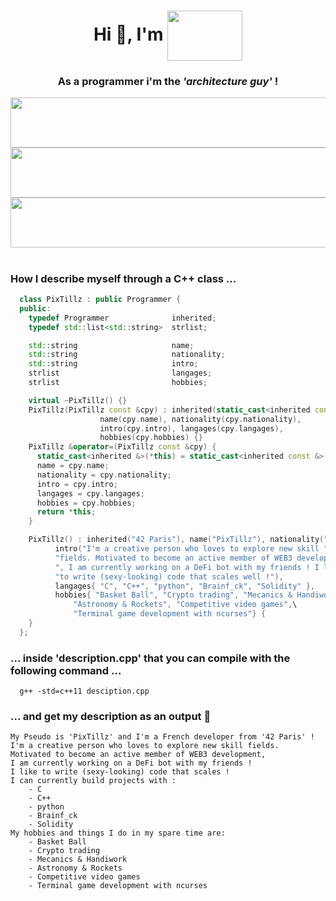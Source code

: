 <!-- ~~~~~~~~~~~~~~~~~~~~~~~~~~~~~~~~~~~~~~~~~~~~~~~~~~~~~~~~~~~~~~~~~~~~~~~~~~~
# ############################################################################ #
# _____/\/\/\/\/\___/\/\____________/\/\/\/\/\/\_/\/\__/\/\__/\/\_____________ #
# ____/\/\____/\/\_______/\/\__/\/\____/\/\___________/\/\__/\/\__/\/\/\/\/\__ #
# ___/\/\/\/\/\___/\/\____/\/\/\______/\/\_____/\/\__/\/\__/\/\______/\/\_____ #
# __/\/\_________/\/\____/\/\/\______/\/\_____/\/\__/\/\__/\/\____/\/\________ #
# _/\/\_________/\/\__/\/\__/\/\____/\/\_____/\/\__/\/\__/\/\__/\/\/\/\/\_____ #
# ############################################################################ #
~~~~~~~~~~~~~~~~~~~~~~~~~~~~~~~~~~~~~~~~~~~~~~~~~~~~~~~~~~~~~~~~~~~~~~~~~~~~ -->

<!-- ~~~~~~~~~~~~~~~~~~~~~~~~~~~[ Introduction ]~~~~~~~~~~~~~~~~~~~~~~~~~~~~ -->
<h1 align="center">Hi 👋, I'm <img align="center" src="pixtillz.svg" width="120" height="80"/></h1>
<h3 align="center">As a programmer i'm the <em>'architecture guy'</em> !</h3>

<!--For the next elements all the logic is inside the .svg files -->
<div align="center">
  <a href="https://discordapp.com/users/232211356730785792/" target="_blank" rel="noreferrer">
    <img src="discord_profile.svg" width="600px" height="80">
  </a>
</div>
<div align="center">
  <a href="https://discord.gg/w9FxSX7" target="_blank" rel="noreferrer">
    <img src="discord_server.svg" width="600px" height="80">
  </a>
</div>
<div align="center">
  <a href="https://www.twitch.tv/pixtillz" target="_blank" rel="noreferrer">
    <img src="twitch.svg" width="600px" height="80">
  </a>
</div>
<!-- ~~~~~~~~~~~~~~~~~~~~~~~~~~~~~~~~~~~~~~~~~~~~~~~~~~~~~~~~~~~~~~~~~~~~~~~ -->

<h1></h1> <!-- Transition bar -->

<!-- ~~~~~~~~~~~~~~~~~~~~~~~~~~~~[ Description ]~~~~~~~~~~~~~~~~~~~~~~~~~~~~ -->

### How I describe myself through a C++ class ...

```C++
  class PixTillz : public Programmer {
  public:
    typedef Programmer              inherited;
    typedef std::list<std::string>  strlist;

    std::string                     name;
    std::string                     nationality;
    std::string                     intro;
    strlist                         langages;
    strlist                         hobbies;

    virtual ~PixTillz() {}
    PixTillz(PixTillz const &cpy) : inherited(static_cast<inherited const &>(cpy)),
                    name(cpy.name), nationality(cpy.nationality),
                    intro(cpy.intro), langages(cpy.langages),
                    hobbies(cpy.hobbies) {}
    PixTillz &operator=(PixTillz const &cpy) {
      static_cast<inherited &>(*this) = static_cast<inherited const &>(cpy);
      name = cpy.name;
      nationality = cpy.nationality;
      intro = cpy.intro;
      langages = cpy.langages;
      hobbies = cpy.hobbies;
      return *this;
    }

    PixTillz() : inherited("42 Paris"), name("PixTillz"), nationality("French"),
          intro("I'm a creative person who loves to explore new skill "
          "fields. Motivated to become an active member of WEB3 development"
          ", I am currently working on a DeFi bot with my friends ! I like "
          "to write (sexy-looking) code that scales well !"),
          langages{ "C", "C++", "python", "Brainf_ck", "Solidity" },
          hobbies{ "Basket Ball", "Crypto trading", "Mecanics & Handiwork",\
              "Astronomy & Rockets", "Competitive video games",\
              "Terminal game development with ncurses"} {
    }
  };
```
### ... inside 'description.cpp' that you can compile with the following command ...

```
  g++ -std=c++11 desciption.cpp
```

### ... and get my description as an output 🌱

```
My Pseudo is 'PixTillz' and I'm a French developer from '42 Paris' !
I'm a creative person who loves to explore new skill fields.
Motivated to become an active member of WEB3 development,
I am currently working on a DeFi bot with my friends !
I like to write (sexy-looking) code that scales !
I can currently build projects with :
	- C
	- C++
	- python
	- Brainf_ck
	- Solidity
My hobbies and things I do in my spare time are:
	- Basket Ball
	- Crypto trading
	- Mecanics & Handiwork
	- Astronomy & Rockets
	- Competitive video games
	- Terminal game development with ncurses
```

<!-- ~~~~~~~~~~~~~~~~~~~~~~~~~~~~~~~~~~~~~~~~~~~~~~~~~~~~~~~~~~~~~~~~~~~~~~~ -->
